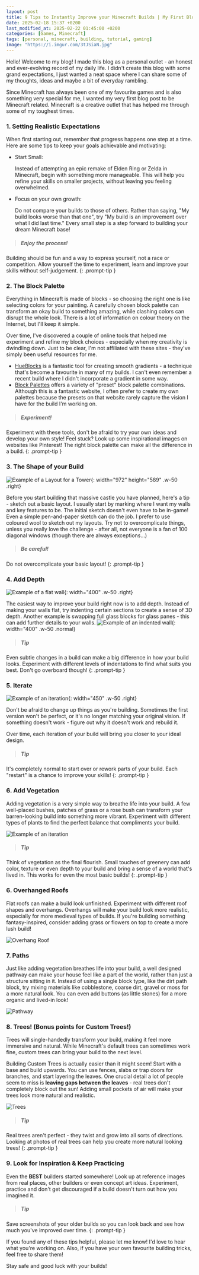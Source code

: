 ```yaml
---
layout: post
title: 9 Tips to Instantly Improve your Minecraft Builds | My First Blog Post!
date: 2025-02-18 15:37 +0200
last_modified_at: 2025-02-22 01:45:00 +0200
categories: [Games, Minecraft]
tags: [personal, minecraft, building, tutorial, gaming]
image: "https://i.imgur.com/3tJSiaN.jpg"
---
```


Hello! Welcome to my blog! I made this blog as a personal outlet - an honest and ever-evolving record of my daily life.
I didn't create this blog with some grand expectations, I just wanted a neat space where I can share some of my thoughts,
ideas and maybe a bit of everyday rambling.

Since Minecraft has always been one of my favourite games and is also something very special for me, I wanted my very first
blog post to be Minecraft related. Minecraft is a creative outlet that has helped me through some of my toughest times.

### **1. Setting Realistic Expectations**
When first starting out, remember that progress happens one step at a time. Here are some tips to keep your goals achievable and motivating:
- Start Small:
  <p>
    Instead of attempting an epic remake of Elden Ring or Zelda in Minecraft, begin with something more manageable.
    This will help you refine your skills on smaller projects, without leaving you feeling overwhelmed.
  </p>
- Focus on your own growth:
  <p>
    Do not compare your builds to those of others. Rather than saying, "My build looks worse than that one",
    try "My build is an improvement over what I did last time." Every small step is a step forward to building your dream Minecraft base!
  </p>


> ##### Enjoy the process!
Building should be fun and a way to express yourself, not a race or competition.
Allow yourself the time to experiment, learn and improve your skills without self-judgement.
{: .prompt-tip }


### **2. The Block Palette**
Everything in Minecraft is made of blocks - so choosing the right one is like selecting
colors for your painting. A carefully chosen block palette can transform an okay build to
something amazing, while clashing colors can disrupt the whole look. There is a lot of information
on colour theory on the Internet, but I'll keep it simple.

Over time, I've discovered a couple of online tools that helped me experiment and refine
my block choices - especially when my creativity is dwindling down. Just to be clear, I'm not
affiliated with these sites - they've simply been useful resources for me.

- [HueBlocks](https://1280px.github.io/hueblocks/) is a fantastic tool for creating smooth gradients - a technique
that's become a favourite in many of my builds. I can't even remember a recent build where I didn't incorporate
a gradient in some way.
- [Block Palettes](https://www.blockpalettes.com/) offers a variety of "preset" block palette combinations. Although this is a fantastic website, I often prefer to
create my own palettes because the presets on that website rarely capture the vision I have for the build I'm working on.

> ##### Experiment!
Experiment with these tools, don't be afraid to try your own ideas and develop your own style! Feel stuck?
Look up some inspirational images on websites like Pinterest! The right block palette can make all the
difference in a build.
{: .prompt-tip }

### **3. The Shape of your Build**

![Example of a Layout for a Tower](https://i.imgur.com/Jfrsehr.png){: width="972" height="589" .w-50 .right}

Before you start building that massive castle you have planned, here's a tip - sketch out a basic layout.
I usually start by marking where I want my walls and key features to be. The initial sketch doesn't even have to be in-game!
Even a simple pen-and-paper sketch can do the job. I prefer to use coloured wool to sketch out my layouts.
Try not to overcomplicate things, unless you really love the challenge - after all, not everyone is a fan of
100 diagonal windows (though there are always exceptions...)

> ##### Be careful!
Do not overcomplicate your basic layout!
{: .prompt-tip }

### **4. Add Depth**
![Example of a flat wall](https://i.imgur.com/BYRI5JL.jpg){: width="400" .w-50 .right}

The easiest way to improve your build right now is to add depth. Instead of making your walls flat,
try indenting certain sections to create a sense of 3D depth. Another example is swapping full
glass blocks for glass panes - this can add further details to your walls.
![Example of an indented wall](https://i.imgur.com/JWfxXyB.jpg){: width="400" .w-50 .normal}

> ##### Tip
Even subtle changes in a build can make a big difference in how your build looks.
Experiment with different levels of indentations to find what suits you best. Don't go overboard though!
{: .prompt-tip }

### **5. Iterate**

![Example of an iteration](https://i.imgur.com/oAWJDSN.jpg){: width="450" .w-50 .right}

Don't be afraid to change up things as you're building. Sometimes the first version won't be perfect, or
it's no longer matching your original vision. If something doesn't work - figure out why it doesn't work and rebuild it.

Over time, each iteration of your build will bring you closer to your ideal design.

> ##### Tip
It's completely normal to start over or rework parts of your build. Each "restart" is a chance to improve your skills!
{: .prompt-tip }

### **6. Add Vegetation**

Adding vegetation is a very simple way to breathe life into your build. A few well-placed bushes, patches of grass
or a rose bush can transform your barren-looking build into something more vibrant. Experiment with different types
of plants to find the perfect balance that compliments your build.

![Example of an iteration](https://i.imgur.com/WjRTOdX.jpg)

> ##### Tip
Think of vegetation as the final flourish. Small touches of greenery can add color, texture or even depth to your build and bring a sense
of a world that's lived in. This works for even the most basic builds!
{: .prompt-tip }

### **6. Overhanged Roofs**
Flat roofs can make a build look unfinished. Experiment with different roof shapes and overhangs.
Overhangs will make your build look more realistic, especially for more medieval types of builds.
If you're building something fantasy-inspired, consider adding grass or flowers on top to create
a more lush build!

![Overhang Roof](https://i.imgur.com/AYMhLJ1.jpg)

### **7. Paths**
Just like adding vegetation breathes life into your build, a well designed pathway can make your
house feel like a part of the world, rather than just a structure sitting in it. Instead of using
a single block type, like the dirt path block, try mixing materials like cobblestone, coarse dirt,
gravel or moss for a more natural look. You can even add buttons (as little stones) for a more
organic and lived-in look!

![Pathway](https://i.imgur.com/06X6vCa.jpg)

### **8. Trees! (Bonus points for Custom Trees!)**
Trees will single-handedly transform your build, making it feel more immersive and natural. While
Minecraft's default trees can sometimes work fine, custom trees can bring your build to the next level.

Building Custom Trees is actually easier than it might seem! Start with a base and build upwards. You can use fences,
slabs or trap doors for branches, and start layering the leaves. One crucial detail a lot of people seem to
miss is **leaving gaps between the leaves** - real trees don't completely block out the sun! Adding small
pockets of air will make your trees look more natural and realistic.

![Trees](https://i.imgur.com/0R84Nsj.png)

> ##### Tip
Real trees aren't perfect - they twist and grow into all sorts of directions. Looking at photos of
real trees can help you create more natural looking trees!
{: .prompt-tip }

### **9. Look for Inspiration & Keep Practicing**
Even the **BEST** builders started somewhere! Look up at reference images from real
places, other builders or even concept art ideas. Experiment, practice and don't get
discouraged if a build doesn't turn out how you imagined it.

> ##### Tip
Save screenshots of your older builds so you can look back and see how much you've
improved over time.
{: .prompt-tip }

If you found any of these tips helpful, please let me know! I'd love to hear what you're working on.
Also, if you have your own favourite building tricks, feel free to share them!

Stay safe and good luck with your builds!